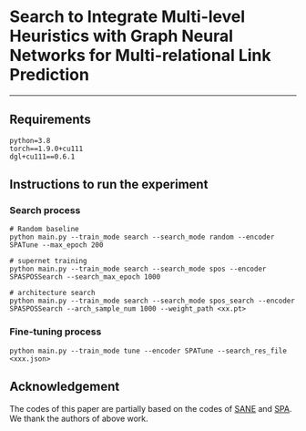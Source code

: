 # Search to Integrate Multi-level Heuristics with Graph Neural Networks for Multi-relational Link Prediction
---
## Requirements
```text
python=3.8
torch==1.9.0+cu111
dgl+cu111==0.6.1
```

## Instructions to run the experiment

### Search process
```shell
# Random baseline
python main.py --train_mode search --search_mode random --encoder SPATune --max_epoch 200

# supernet training
python main.py --train_mode search --search_mode spos --encoder SPASPOSSearch --search_max_epoch 1000

# architecture search
python main.py --train_mode search --search_mode spos_search --encoder SPASPOSSearch --arch_sample_num 1000 --weight_path <xx.pt>
```
### Fine-tuning process
```shell
python main.py --train_mode tune --encoder SPATune --search_res_file <xxx.json>
```
## Acknowledgement
The codes of this paper are partially based on the codes of [SANE](https://github.com/AutoML-Research/SANE) and [SPA](https://github.com/striderdu/SPA). We thank the authors of above work.
